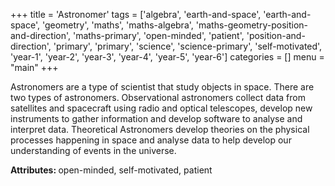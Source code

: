 +++
title = 'Astronomer'
tags = ['algebra', 'earth-and-space', 'earth-and-space', 'geometry', 'maths', 'maths-algebra', 'maths-geometry-position-and-direction', 'maths-primary', 'open-minded', 'patient', 'position-and-direction', 'primary', 'primary', 'science', 'science-primary', 'self-motivated', 'year-1', 'year-2', 'year-3', 'year-4', 'year-5', 'year-6']
categories = []
menu = "main"
+++

Astronomers are a type of scientist that study objects in space. There are two types of astronomers. Observational astronomers collect data from satellites and spacecraft using radio and optical telescopes, develop new instruments to gather information and develop software to analyse and interpret data. Theoretical Astronomers develop theories on the physical processes happening in space and analyse data to help develop our understanding of events in the universe.

<strong>Attributes: </strong>open-minded, self-motivated, patient
